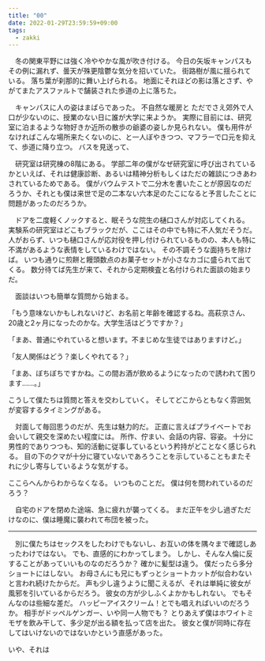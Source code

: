 ```yaml
---
title: "00"
date: 2022-01-29T23:59:59+09:00
tags:
  - zakki
---
```


　冬の関東平野には強く冷ややかな風が吹き付ける。
今日の矢坂キャンパスもその例に漏れず、曇天が殊更陰鬱な気分を招いていた。
街路樹が風に揺られている。
落ち葉が刹那的に舞い上げられる。
地面にそれほどの影は落とさず、やがてまたアスファルトで舗装された歩道の上に落ちた。

　キャンパスに人の姿はまばらであった。
不自然な暖房と
ただでさえ郊外で人口が少ないのに、授業のない日に誰が大学に来ようか。
実際に目前には、研究室に泊まるような物好きか近所の散歩の爺婆の姿しか見られない。
僕も用件がなければこんな場所来たくないのに、と一人ぼやきつつ、マフラーで口元を抑えて、歩道に降り立つ。
バスを見送って、

　研究室は研究棟の8階にある。
学部二年の僕がなぜ研究室に呼び出されているかといえば、それは健康診断、あるいは精神分析もしくはただの雑談につきあわされているためである。
僕がバウムテストで二分木を書いたことが原因なのだろうか、それとも僕は来世で足の二本ない六本足のたこになると予言したことに問題があったのだろうか。

　ドアを二度軽くノックすると、眠そうな院生の樋口さんが対応してくれる。
実験系の研究室はどこもブラックだが、ここはその中でも特に不人気だそうだ。
人がおらず、いつも樋口さんが応対役を押し付けられているものの、本人も特に不満があるような表情をしているわけではない。
その不調そうな面持ちを除けば。
いつも通りに煎餅と饅頭数点のお菓子セットが小さなカゴに盛られて出てくる。
数分待てば先生が来て、それから定期検査と名付けられた面談の始まりだ。

　面談はいつも簡単な質問から始まる。

「もう意味ないかもしれないけど、お名前と年齢を確認するね。高萩京さん、20歳と2ヶ月になったのかな。大学生活はどうですか？」

「まあ、普通にやれていると想います。不まじめな生徒ではありますけど。」

「友人関係はどう？楽しくやれてる？」

「まあ、ぼちぼちですかね。この間お酒が飲めるようになったので誘われて困ります......。」

こうして僕たちは質問と答えを交わしていく。
そしてどこからともなく雰囲気が変容するタイミングがある。




　対面して毎回思うのだが、先生は魅力的だ。
正直に言えばプライベートでお会いして親交を深めたい程度には。
所作、佇まい、会話の内容、容姿。
十分に男性的でありつつも、知的活動に従事しているという矜持がどことなく感じられる。
目の下のクマが十分に寝ていないであろうことを示していることもまたそれに少し寄与しているような気がする。



ここらへんからわからなくなる。
いつものことだ。
僕は何を問われているのだろう？








　自宅のドアを閉めた途端、急に疲れが襲ってくる。
まだ正午を少し過ぎただけなのに、僕は睡魔に襲われて布団を被った。

--- 

　別に僕たちはセックスをしたわけでもないし、お互いの体を隅々まで確認しあったわけではない。
でも、直感的にわかってしまう。
しかし、そんな人倫に反することがあっていいものなのだろうか？
確かに髪型は違う。
僕だったら多分ショートにはしない。
お母さんにも兄にもずっとショートカットが似合わないと言われ続けたからだ。
声も少し違うように聞こえるが、それは単純に彼女が風邪を引いているからだろう。
彼女の方が少しふくよかかもしれない。
でもそんなのは些細な差だ。
ハッピーアイスクリーム！とでも唱えればいいのだろうか。
相手がドッペルゲンガー、いや同一人物でも？
とりあえず僕はホワイトミモザを飲み干して、多少足が出る額を払って店を出た。
彼女と僕が同時に存在してはいけないのではないかという直感があった。

いや、それは

